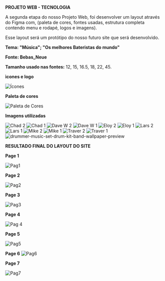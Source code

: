 **PROJETO WEB - TECNOLOGIA** 


A segunda etapa do nosso Projeto Web, foi desenvolver um layout através do Figma com, 
(paleta de cores, fontes usadas, estrutura completa contendo menu e rodapé, logos e imagens).

Esse layout será um protótipo do nosso futuro site que será desenvolvido.


**Tema: "Música"; "Os melhores Bateristas do mundo"** 


**Fonte: Bebas_Neue**

**Tamanho usado nas fontes:** 12, 15, 16.5, 18, 22, 45.


**ìcones e logo**


![Ícones](https://github.com/gustaavoosantos/Projeto-Web/assets/163207767/f0a1bed6-b053-447d-bee7-1bce568193f8)


**Paleta de cores**


![Paleta de Cores](https://github.com/gustaavoosantos/Projeto-Web/assets/163207767/1c1ab502-b36c-40d5-8d19-17a5c8050f9b)



**Imagens utilizadas**




![Chad 2](https://github.com/gustaavoosantos/Projeto-Web/assets/163207767/0cc57ba9-bf8f-49ef-835c-5ae3161d5138)
![Chad 1](https://github.com/gustaavoosantos/Projeto-Web/assets/163207767/e60cc841-25e0-43b4-abdf-cb40ee8dbfef)
![Dave W  2](https://github.com/gustaavoosantos/Projeto-Web/assets/163207767/8296da8b-3e70-4e6e-8c7f-80473cfdb56b)
![Dave W  1](https://github.com/gustaavoosantos/Projeto-Web/assets/163207767/0d7f8ccf-6069-439b-a2ae-7bc548f88411)
![Eloy 2](https://github.com/gustaavoosantos/Projeto-Web/assets/163207767/3ff4ba8f-c4a1-4113-b885-92b77d364a98)
![Eloy 1](https://github.com/gustaavoosantos/Projeto-Web/assets/163207767/3f2bab52-e3c7-4862-9eb3-78c303166c29)
![Lars 2](https://github.com/gustaavoosantos/Projeto-Web/assets/163207767/432fd791-8a36-41f6-a488-2dd30779f793)
![Lars 1](https://github.com/gustaavoosantos/Projeto-Web/assets/163207767/c78ce366-aebe-4c0a-9221-4797b410271d)
![Mike 2](https://github.com/gustaavoosantos/Projeto-Web/assets/163207767/ed653ecb-a3f7-4287-9157-862509a3a91e)
![Mike 1](https://github.com/gustaavoosantos/Projeto-Web/assets/163207767/0c848238-6781-4ba4-8f48-527119bc9dc9)
![Traver 2](https://github.com/gustaavoosantos/Projeto-Web/assets/163207767/61cc6f6d-f156-4009-ae23-77b37ac45895)
![Traver 1](https://github.com/gustaavoosantos/Projeto-Web/assets/163207767/a01fe2c6-d32d-43b1-afef-ccd56b0d3804)
![drummer-music-set-drum-kit-band-wallpaper-preview](https://github.com/gustaavoosantos/Projeto-Web/assets/163207767/b6da9de3-0a1d-41e9-8739-4697f4038db7)



**RESULTADO FINAL DO LAYOUT DO SITE**


**Page 1**


![Pag1](https://github.com/gustaavoosantos/Projeto-Web/assets/163207767/59d1bc4f-cbfb-44c4-ad29-abc5e8b651c1)




**Page 2**


![Pag2](https://github.com/gustaavoosantos/Projeto-Web/assets/163207767/07df2577-64db-4b72-b83f-e6f44f144ebd)



**Page 3**

![Pag3](https://github.com/gustaavoosantos/Projeto-Web/assets/163207767/27b9eb06-a1e3-4278-b963-63fe27f6104f)

**Page 4**


![Pag 4](https://github.com/gustaavoosantos/Projeto-Web/assets/163207767/37b2d6bf-9940-4f70-80a2-275ac4a65404)




**Page 5**


![Pag5](https://github.com/gustaavoosantos/Projeto-Web/assets/163207767/9868f102-7fd5-4f80-85fc-fb6c2ba31610)


**Page 6**
![Pag6](https://github.com/gustaavoosantos/Projeto-Web/assets/163207767/6d3cfb6f-9f22-4411-b409-9acffa055aae)


**Page 7**

![Pag7](https://github.com/gustaavoosantos/Projeto-Web/assets/163207767/b497d8de-651c-46dc-b61f-5111544f9d04)


